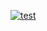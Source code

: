 [![test](https://travis-ci.org/tonythedealer/python-ap1-project?branch=master)](https://travis-ci.org/)
